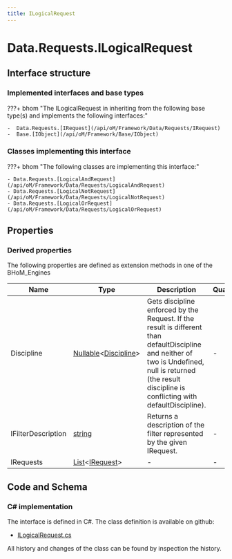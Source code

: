 ```yaml
---
title: ILogicalRequest
---
```


# Data.Requests.ILogicalRequest



## Interface structure

### Implemented interfaces and base types

???+ bhom "The ILogicalRequest in inheriting from the following base type(s) and implements the following interfaces:"

    -  Data.Requests.[IRequest](/api/oM/Framework/Data/Requests/IRequest)
    -  Base.[IObject](/api/oM/Framework/Base/IObject)


### Classes implementing this interface

???+ bhom "The following classes are implementing this interface:"

    - Data.Requests.[LogicalAndRequest](/api/oM/Framework/Data/Requests/LogicalAndRequest)
    - Data.Requests.[LogicalNotRequest](/api/oM/Framework/Data/Requests/LogicalNotRequest)
    - Data.Requests.[LogicalOrRequest](/api/oM/Framework/Data/Requests/LogicalOrRequest)


## Properties

### Derived properties

The following properties are defined as extension methods in one of the BHoM_Engines

| Name             | Type             | Description      | Quantity         | Engine           |
|------------------|------------------|------------------|------------------|------------------|
| Discipline | [Nullable](https://learn.microsoft.com/en-us/dotnet/api/System.Nullable-1?view=netstandard-2.0)&lt;[Discipline](/api/oM/Adapter/Adapters/Revit/Enums/Discipline)&gt; | Gets discipline enforced by the Request. If the result is different than defaultDiscipline and neither of two is Undefined, null is returned (the result discipline is conflicting with defaultDiscipline). | - | Revit_Engine |
| IFilterDescription | [string](https://learn.microsoft.com/en-us/dotnet/api/System.String?view=netstandard-2.0) | Returns a description of the filter represented by the given IRequest. | - | Revit_Engine |
| IRequests | [List](https://learn.microsoft.com/en-us/dotnet/api/System.Collections.Generic.List-1?view=netstandard-2.0)&lt;[IRequest](/api/oM/Framework/Data/Requests/IRequest)&gt; | - | - | Data_Engine |


## Code and Schema

### C# implementation

The interface is defined in C#. The class definition is available on github:

- [ILogicalRequest.cs](https://github.com/BHoM/BHoM/blob/develop/Data_oM/Requests\ILogicalRequest.cs)

All history and changes of the class can be found by inspection the history.

